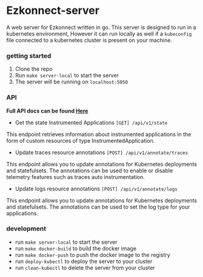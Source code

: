 # Ezkonnect-server
A web server for Ezkonnect written in go.
This server is designed to run in a kubernetes environment, However it can run locally as well if a `kubeconfig` file connected to a kubernetes cluster is present on your machine.
### getting started
1. Clone the repo
2. Run `make server-local` to start the server
3. The server will be running on `localhost:5050`

### API
**Full API docs can be found [Here](./api.md)**
- Get the state Instrumented Applications `[GET] /api/v1/state`

This endpoint retrieves information about instrumented applications in the form of custom resources of type InstrumentedApplication.

- Update traces resource annotations `[POST] /api/v1/annotate/traces`

This endpoint allows you to update annotations for Kubernetes deployments and statefulsets. The annotations can be used to enable or disable telemetry features such as traces auto instrumentation.

- Update logs resource annotations `[POST] /api/v1/annotate/logs`

This endpoint allows you to update annotations for Kubernetes deployments and statefulsets. The annotations can be used to set the log type for your applications.

### development
- run `make server-local` to start the server
- run `make docker-build` to build the docker image
- run `make docker-push` to push the docker image to the registry
- run `deploy-kubectl` to deploy the server to your cluster
- run `clean-kubectl` to delete the server from your cluster